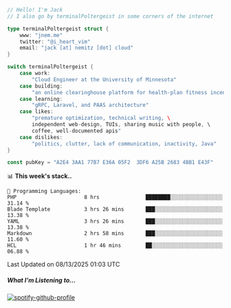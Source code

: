 ```go
// Hello! I'm Jack
// I also go by terminalPoltergeist in some corners of the internet

type terminalPoltergeist struct {
    www: "jnem.me"
    twitter: "@i_heart_vim"
    email: "jack [at] nemitz [dot] cloud"
}

switch terminalPoltergeist {
    case work:
        "Cloud Engineer at the University of Minnesota"
    case building:
        "an online clearinghouse platform for health-plan fitness incentive programs"
    case learning:
        "gRPC, Laravel, and PAAS architecture"
    case likes:
        "premature optimization, technical writing, \
        independent web-design, TUIs, sharing music with people, \
        coffee, well-documented apis"
    case dislikes:
        "politics, clutter, lack of communication, inactivity, Java"
}

const pubKey = "A2E4 3AA1 77B7 E36A 05F2  3DF6 A25B 2683 4BB1 E43F"
```

<!--START_SECTION:waka-->
📊 **This week's stack..** 

```text
💬 Programming Languages: 
PHP                      8 hrs               ████████░░░░░░░░░░░░░░░░░   31.14 % 
Blade Template           3 hrs 26 mins       ███░░░░░░░░░░░░░░░░░░░░░░   13.38 % 
YAML                     3 hrs 26 mins       ███░░░░░░░░░░░░░░░░░░░░░░   13.38 % 
Markdown                 2 hrs 58 mins       ███░░░░░░░░░░░░░░░░░░░░░░   11.60 % 
HCL                      1 hr 46 mins        ██░░░░░░░░░░░░░░░░░░░░░░░   06.88 % 
```


 Last Updated on 08/13/2025 01:03 UTC
<!--END_SECTION:waka-->

##### What I'm Listening to...

[![spotify-github-profile](https://jnem.me/listening-item?maxAge=2592000)](https://jnem.me/listening)
